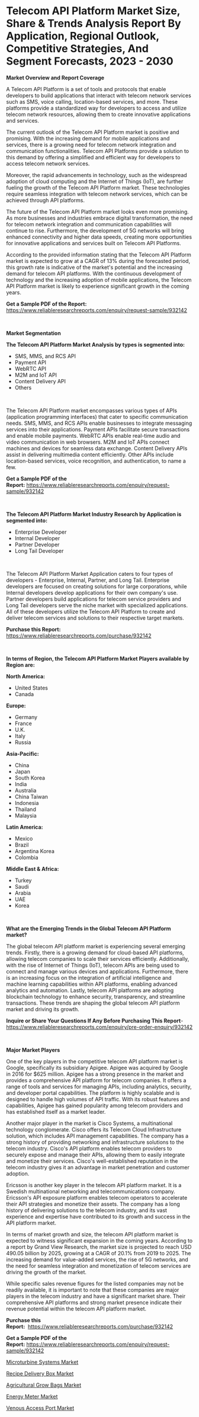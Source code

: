 <p><h1>Telecom API Platform Market Size, Share & Trends Analysis Report By Application, Regional Outlook, Competitive Strategies, And Segment Forecasts, 2023 - 2030</h1></p><p><strong>Market Overview and Report Coverage</strong></p>
<p><p>A Telecom API Platform is a set of tools and protocols that enable developers to build applications that interact with telecom network services such as SMS, voice calling, location-based services, and more. These platforms provide a standardized way for developers to access and utilize telecom network resources, allowing them to create innovative applications and services.</p><p>The current outlook of the Telecom API Platform market is positive and promising. With the increasing demand for mobile applications and services, there is a growing need for telecom network integration and communication functionalities. Telecom API Platforms provide a solution to this demand by offering a simplified and efficient way for developers to access telecom network services.</p><p>Moreover, the rapid advancements in technology, such as the widespread adoption of cloud computing and the Internet of Things (IoT), are further fueling the growth of the Telecom API Platform market. These technologies require seamless integration with telecom network services, which can be achieved through API platforms.</p><p>The future of the Telecom API Platform market looks even more promising. As more businesses and industries embrace digital transformation, the need for telecom network integration and communication capabilities will continue to rise. Furthermore, the development of 5G networks will bring enhanced connectivity and higher data speeds, creating more opportunities for innovative applications and services built on Telecom API Platforms.</p><p>According to the provided information stating that the Telecom API Platform market is expected to grow at a CAGR of 13% during the forecasted period, this growth rate is indicative of the market's potential and the increasing demand for telecom API platforms. With the continuous development of technology and the increasing adoption of mobile applications, the Telecom API Platform market is likely to experience significant growth in the coming years.</p></p>
<p><strong>Get a Sample PDF of the Report:</strong> <a href="https://www.reliableresearchreports.com/enquiry/request-sample/932142">https://www.reliableresearchreports.com/enquiry/request-sample/932142</a></p>
<p>&nbsp;</p>
<p><strong>Market Segmentation</strong></p>
<p><strong>The Telecom API Platform Market Analysis by types is segmented into:</strong></p>
<p><ul><li>SMS, MMS, and RCS API</li><li>Payment API</li><li>WebRTC API</li><li>M2M and IoT API</li><li>Content Delivery API</li><li>Others</li></ul></p>
<p>&nbsp;</p>
<p><p>The Telecom API Platform market encompasses various types of APIs (application programming interfaces) that cater to specific communication needs. SMS, MMS, and RCS APIs enable businesses to integrate messaging services into their applications. Payment APIs facilitate secure transactions and enable mobile payments. WebRTC APIs enable real-time audio and video communication in web browsers. M2M and IoT APIs connect machines and devices for seamless data exchange. Content Delivery APIs assist in delivering multimedia content efficiently. Other APIs include location-based services, voice recognition, and authentication, to name a few.</p></p>
<p><strong>Get a Sample PDF of the Report:</strong>&nbsp;<a href="https://www.reliableresearchreports.com/enquiry/request-sample/932142">https://www.reliableresearchreports.com/enquiry/request-sample/932142</a></p>
<p>&nbsp;</p>
<p><strong>The Telecom API Platform Market Industry Research by Application is segmented into:</strong></p>
<p><ul><li>Enterprise Developer</li><li>Internal Developer</li><li>Partner Developer</li><li>Long Tail Developer</li></ul></p>
<p>&nbsp;</p>
<p><p>The Telecom API Platform Market Application caters to four types of developers - Enterprise, Internal, Partner, and Long Tail. Enterprise developers are focused on creating solutions for large corporations, while Internal developers develop applications for their own company's use. Partner developers build applications for telecom service providers and Long Tail developers serve the niche market with specialized applications. All of these developers utilize the Telecom API Platform to create and deliver telecom services and solutions to their respective target markets.</p></p>
<p><strong>Purchase this Report:</strong>&nbsp; <a href="https://www.reliableresearchreports.com/purchase/932142">https://www.reliableresearchreports.com/purchase/932142</a></p>
<p>&nbsp;</p>
<p><strong>In terms of Region, the Telecom API Platform Market Players available by Region are:</strong></p>
<p>
    <p> <strong> North America: </strong>
        <ul>
            <li>United States</li>
            <li>Canada</li>
        </ul>
        </p> 
    <p> <strong> Europe: </strong>
        <ul>
            <li>Germany</li>
            <li>France</li>
            <li>U.K.</li>
            <li>Italy</li>
            <li>Russia</li>
        </ul>
        </p> 
    <p> <strong> Asia-Pacific: </strong>
        <ul>
            <li>China</li>
            <li>Japan</li>
            <li>South Korea</li>
            <li>India</li>
            <li>Australia</li>
            <li>China Taiwan</li>
            <li>Indonesia</li>
            <li>Thailand</li>
            <li>Malaysia</li>
        </ul>
        </p> 
    <p> <strong> Latin America: </strong>
        <ul>
            <li>Mexico</li>
            <li>Brazil</li>
            <li>Argentina Korea</li>
            <li>Colombia</li>
        </ul>
        </p> 
    <p> <strong> Middle East & Africa: </strong>
        <ul>
            <li>Turkey</li>
            <li>Saudi</li>
            <li>Arabia</li>
            <li>UAE</li>
            <li>Korea</li>
        </ul>
    </p>
    </p>
<p>&nbsp;</p>
<p><strong>What are the Emerging Trends in the Global Telecom API Platform market?</strong></p>
<p><p>The global telecom API platform market is experiencing several emerging trends. Firstly, there is a growing demand for cloud-based API platforms, allowing telecom companies to scale their services efficiently. Additionally, with the rise of Internet of Things (IoT), telecom APIs are being used to connect and manage various devices and applications. Furthermore, there is an increasing focus on the integration of artificial intelligence and machine learning capabilities within API platforms, enabling advanced analytics and automation. Lastly, telecom API platforms are adopting blockchain technology to enhance security, transparency, and streamline transactions. These trends are shaping the global telecom API platform market and driving its growth.</p></p>
<p><strong>Inquire or Share Your Questions If Any Before Purchasing This Report</strong>- <a href="https://www.reliableresearchreports.com/enquiry/pre-order-enquiry/932142">https://www.reliableresearchreports.com/enquiry/pre-order-enquiry/932142</a></p>
<p>&nbsp;</p>
<p><strong>Major Market Players</strong></p>
<p><p>One of the key players in the competitive telecom API platform market is Google, specifically its subsidiary Apigee. Apigee was acquired by Google in 2016 for $625 million. Apigee has a strong presence in the market and provides a comprehensive API platform for telecom companies. It offers a range of tools and services for managing APIs, including analytics, security, and developer portal capabilities. The platform is highly scalable and is designed to handle high volumes of API traffic. With its robust features and capabilities, Apigee has gained popularity among telecom providers and has established itself as a market leader.</p><p>Another major player in the market is Cisco Systems, a multinational technology conglomerate. Cisco offers its Telecom Cloud Infrastructure solution, which includes API management capabilities. The company has a strong history of providing networking and infrastructure solutions to the telecom industry. Cisco's API platform enables telecom providers to securely expose and manage their APIs, allowing them to easily integrate and monetize their services. Cisco's well-established reputation in the telecom industry gives it an advantage in market penetration and customer adoption.</p><p>Ericsson is another key player in the telecom API platform market. It is a Swedish multinational networking and telecommunications company. Ericsson's API exposure platform enables telecom operators to accelerate their API strategies and monetize their assets. The company has a long history of delivering solutions to the telecom industry, and its vast experience and expertise have contributed to its growth and success in the API platform market.</p><p>In terms of market growth and size, the telecom API platform market is expected to witness significant expansion in the coming years. According to a report by Grand View Research, the market size is projected to reach USD 490.05 billion by 2025, growing at a CAGR of 20.1% from 2019 to 2025. The increasing demand for value-added services, the rise of 5G networks, and the need for seamless integration and monetization of telecom services are driving the growth of the market.</p><p>While specific sales revenue figures for the listed companies may not be readily available, it is important to note that these companies are major players in the telecom industry and have a significant market share. Their comprehensive API platforms and strong market presence indicate their revenue potential within the telecom API platform market.</p></p>
<p><strong>Purchase this Report:</strong>&nbsp;&nbsp;<a href="https://www.reliableresearchreports.com/purchase/932142">https://www.reliableresearchreports.com/purchase/932142</a></p>
<p></p>
<p><strong>Get a Sample PDF of the Report:</strong>&nbsp;<a href="https://www.reliableresearchreports.com/enquiry/request-sample/932142">https://www.reliableresearchreports.com/enquiry/request-sample/932142</a></p>
<p><p><a href="https://medium.com/@isomgleason/microturbine-systems-market-size-growth-forecast-2023-2030-81917ce366e9">Microturbine Systems Market</a></p><p><a href="https://issuu.com/reportprime-2/docs/recipe-delivery-box-market-size-2030.pptx?fr=xKAE9_zU1NQ">Recipe Delivery Box Market</a></p><p><a href="https://www.linkedin.com/pulse/decoding-agricultural-grow-bags-market-deep-dive-latest-trends-rejke/">Agricultural Grow Bags Market</a></p><p><a href="https://medium.com/@lilliandach2023/energy-meter-market-size-growth-forecast-2023-2030-2a5f6055b4ca">Energy Meter Market</a></p><p><a href="https://www.reportprime.com/venous-access-port-r7837">Venous Access Port Market</a></p></p>